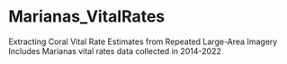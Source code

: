 # Marianas_VitalRates
Extracting Coral Vital Rate Estimates from Repeated Large-Area Imagery
Includes Marianas vital rates data collected in 2014-2022
